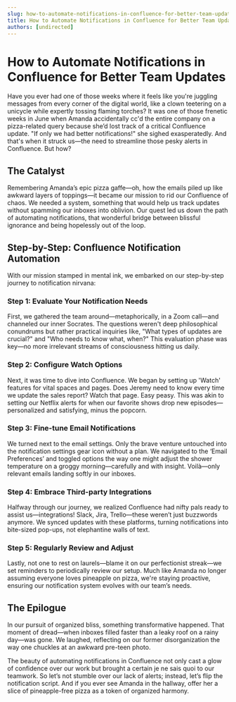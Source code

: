 ```yaml
---
slug: how-to-automate-notifications-in-confluence-for-better-team-updates
title: How to Automate Notifications in Confluence for Better Team Updates
authors: [undirected]
---
```


# How to Automate Notifications in Confluence for Better Team Updates

Have you ever had one of those weeks where it feels like you're juggling messages from every corner of the digital world, like a clown teetering on a unicycle while expertly tossing flaming torches? It was one of those frenetic weeks in June when Amanda accidentally cc'd the entire company on a pizza-related query because she’d lost track of a critical Confluence update. "If only we had better notifications!" she sighed exasperatedly. And that's when it struck us—the need to streamline those pesky alerts in Confluence. But how?

## The Catalyst

Remembering Amanda’s epic pizza gaffe—oh, how the emails piled up like awkward layers of toppings—it became our mission to rid our Confluence of chaos. We needed a system, something that would help us track updates without spamming our inboxes into oblivion. Our quest led us down the path of automating notifications, that wonderful bridge between blissful ignorance and being hopelessly out of the loop.

## Step-by-Step: Confluence Notification Automation

With our mission stamped in mental ink, we embarked on our step-by-step journey to notification nirvana:

### Step 1: Evaluate Your Notification Needs

First, we gathered the team around—metaphorically, in a Zoom call—and channeled our inner Socrates. The questions weren't deep philosophical conundrums but rather practical inquiries like, "What types of updates are crucial?" and "Who needs to know what, when?" This evaluation phase was key—no more irrelevant streams of consciousness hitting us daily.

### Step 2: Configure Watch Options

Next, it was time to dive into Confluence. We began by setting up 'Watch' features for vital spaces and pages. Does Jeremy need to know every time we update the sales report? Watch that page. Easy peasy. This was akin to setting our Netflix alerts for when our favorite shows drop new episodes—personalized and satisfying, minus the popcorn.

### Step 3: Fine-tune Email Notifications

We turned next to the email settings. Only the brave venture untouched into the notification settings gear icon without a plan. We navigated to the ‘Email Preferences’ and toggled options the way one might adjust the shower temperature on a groggy morning—carefully and with insight. Voilà—only relevant emails landing softly in our inboxes.

### Step 4: Embrace Third-party Integrations

Halfway through our journey, we realized Confluence had nifty pals ready to assist us—integrations! Slack, Jira, Trello—these weren’t just buzzwords anymore. We synced updates with these platforms, turning notifications into bite-sized pop-ups, not elephantine walls of text.

### Step 5: Regularly Review and Adjust

Lastly, not one to rest on laurels—blame it on our perfectionist streak—we set reminders to periodically review our setup. Much like Amanda no longer assuming everyone loves pineapple on pizza, we're staying proactive, ensuring our notification system evolves with our team’s needs.

## The Epilogue

In our pursuit of organized bliss, something transformative happened. That moment of dread—when inboxes filled faster than a leaky roof on a rainy day—was gone. We laughed, reflecting on our former disorganization the way one chuckles at an awkward pre-teen photo.

The beauty of automating notifications in Confluence not only cast a glow of confidence over our work but brought a certain je ne sais quoi to our teamwork. So let’s not stumble over our lack of alerts; instead, let’s flip the notification script. And if you ever see Amanda in the hallway, offer her a slice of pineapple-free pizza as a token of organized harmony.